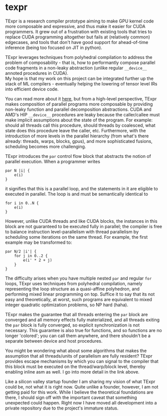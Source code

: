 # texpr

TExpr is a research compiler prototype aiming to make GPU kernel code more composable and expressive, and thus make it easier for CUDA programmers. It grew out of a frustration with existing tools that tries to replace CUDA programming altogether but fails at (relatively common) edgecases, and tools that don't have good support for ahead-of-time inference (being too focused on JIT in python).

TExpr leverages techniques from polyhedral compilation to address the problem of composability - that is, how to performantly compose parallel code fragments in a non-leaky abstraction (unlike regular `__device__` annoted procedures in CUDA).  
My hope is that my work on this project can be integrated further up the stack of ML compilers - eventually helping the lowering of tensor level IRs into efficient device code.

You can read more about it [here](https://aalanli.github.io/), but from a high-level perspective, TExpr makes composition of parallel programs more composable by providing non-leaky function and parallel decomposition abstractions. CUDA and AMD's HIP `__device__` procedures are leaky because the caller/callee must make implicit assumptions about the state of the program. For example: should all threads call this procedure, should threads by coalesced, what state does this procedure leave the caller, etc. Furthermore, with the introduction of more levels in the parallel hierarchy (from what's there already: threads, warps, blocks, gpus), and more sophisticated fusions, scheduling becomes more challenging.

TExpr introduces the `par` control flow block that abstracts the notion of parallel execution. When a programmer writes 
```
par N |i| {
    e(i)
}
```
it signifies that this is a parallel loop, and the statements in it are eligible to executed in parallel. The loop is and must be semantically identical to 
```
for i in 0..N {
    e(i)
}
```
However, unlike CUDA threads and like CUDA blocks, the instances in this block are not guaranteed to be executed fully in parallel; the compiler is free to balance instruction level-parallelism with thread parallelism by scheduling some iterations on the same thread. For example, the first example may be transformed to:
```
par N/2 |i'| {
    for j in 0..2 {
        e(i' * 2 + j)
    }
}
```
The difficulty arises when you have multiple nested `par` and regular `for` loops, TExpr uses techniques from polyhedral compilation, namely representing the loop structure as a quasi-affine polyhedron, and performing mixed linear programming on top. Suffice it to say that its not easy and theoretically, at worst, such programs are equivalent to mixed integer quadratic optimization problems, so NP hard (haha).

TExpr makes the guarantee that all threads entering the `par` block are converged and all memory effects fully materialized, and all threads exiting the `par` block is fully converged, so explicit synchronization is not necessary. This guarantee is also true for functions, and so functions are no longer 'colored'; you can call them anywhere, and there shouldn't be a separate between device and host procedures. 

You might be wondering what about some algorithms that makes the assumption that all threads/units of parallelism are fully resident? TExpr provides escape mechanisms by which you can signal to the compiler that this block must be executed on the thread/warp/block level, thereby enabling inline asm as well. I go into more detail in the link above.

Like a silicon valley startup founder I am sharing my vision of what TExpr could be, not what it is right now. Quite unlike a founder, however, I am not getting paid for this work. While I believe the theoretical foundations are there, I should sign off with the important caveat that something unexpected could happen. Right now I have moved all development into a private repository due to the project's immature status.
